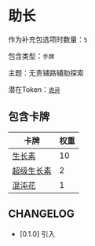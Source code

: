 # 助长

作为补充包选项时数量：`5`

包含类型：`手牌`

主题：无责铺路辅助探索

潜在Token：[`诡异`](诡异.md)

## 包含卡牌

卡牌 | 权重
--- | ---
[生长素](../卡牌/生长素.md) | 10
[超级生长素](../卡牌/超级生长素.md) | 2
[混沌花](../卡牌/混沌花.md) | 1

## CHANGELOG

- [0.1.0] 引入
